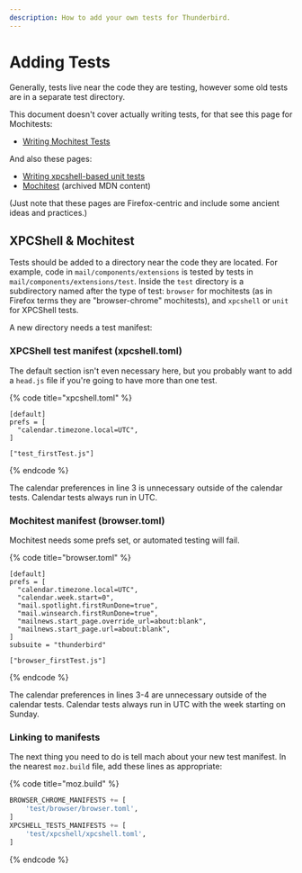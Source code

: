 ```yaml
---
description: How to add your own tests for Thunderbird.
---
```


# Adding Tests

Generally, tests live near the code they are testing, however some old tests are in a separate test directory.

This document doesn't cover actually writing tests, for that see this page for Mochitests:

* [Writing Mochitest Tests](https://developer.thunderbird.net/testing/writing-mochitest-tests)

And also these pages:

* [Writing xpcshell-based unit tests](https://firefox-source-docs.mozilla.org/testing/xpcshell/index.html)
* [Mochitest](http://devdoc.net/web/developer.mozilla.org/en-US/docs/Mochitest.html) (archived MDN content)

(Just note that these pages are Firefox-centric and include some ancient ideas and practices.)

## XPCShell & Mochitest

Tests should be added to a directory near the code they are located. For example, code in `mail/components/extensions` is tested by tests in `mail/components/extensions/test`. Inside the `test` directory is a subdirectory named after the type of test: `browser` for mochitests (as in Firefox terms they are "browser-chrome" mochitests), and `xpcshell` or `unit` for XPCShell tests.

A new directory needs a test manifest:

### XPCShell test manifest (xpcshell.toml)

The default section isn't even necessary here, but you probably want to add a `head.js` file if you're going to have more than one test.

{% code title="xpcshell.toml" %}
```
[default]
prefs = [
  "calendar.timezone.local=UTC",
]

["test_firstTest.js"]
```
{% endcode %}

The calendar preferences in line 3 is unnecessary outside of the calendar tests. Calendar tests always run in UTC.

### Mochitest manifest (browser.toml)

Mochitest needs some prefs set, or automated testing will fail.

{% code title="browser.toml" %}
```
[default]
prefs = [
  "calendar.timezone.local=UTC",
  "calendar.week.start=0",
  "mail.spotlight.firstRunDone=true",
  "mail.winsearch.firstRunDone=true",
  "mailnews.start_page.override_url=about:blank",
  "mailnews.start_page.url=about:blank",
]
subsuite = "thunderbird"

["browser_firstTest.js"]
```
{% endcode %}

The calendar preferences in lines 3-4 are unnecessary outside of the calendar tests. Calendar tests always run in UTC with the week starting on Sunday.

### Linking to manifests

The next thing you need to do is tell mach about your new test manifest. In the nearest `moz.build` file, add these lines as appropriate:

{% code title="moz.build" %}
```python
BROWSER_CHROME_MANIFESTS += [
    'test/browser/browser.toml',
]
XPCSHELL_TESTS_MANIFESTS += [
    'test/xpcshell/xpcshell.toml',
]
```
{% endcode %}
